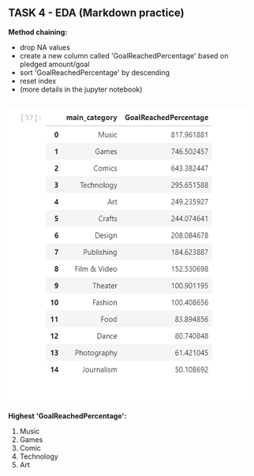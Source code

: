 ## TASK 4 - EDA (Markdown practice)

**Method chaining:**
- drop NA values
- create a new column called 'GoalReachedPercentage' based on pledged amount/goal
- sort 'GoalReachedPercentage' by descending
- reset index
- (more details in the jupyter notebook)

![alt text](../Table1.png)
---
**Highest 'GoalReachedPercentage':**
1. Music
2. Games
3. Comic
4. Technology
5. Art
